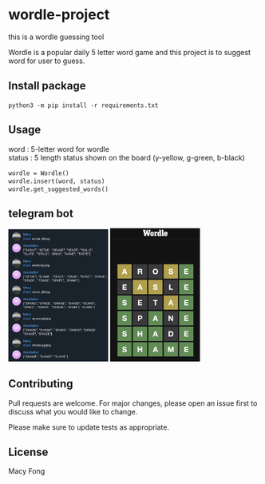 # wordle-project
this is a wordle guessing tool  

Wordle is a popular daily 5 letter word game and this project is to suggest word for user to guess.

## Install package 

```
python3 -m pip install -r requirements.txt
```

## Usage
word : 5-letter word for wordle  
status : 5 length status shown on the board (y-yellow, g-green, b-black)
```
wordle = Wordle()
wordle.insert(word, status)
wordle.get_suggested_words()
```

## telegram bot
<img src="./images/telegram_bot.png" width="200" style="display:'inline-block'" />
<img src="./images/wordle.png" width="180" style="display:'inline-block'" />


## Contributing
Pull requests are welcome. For major changes, please open an issue first to discuss what you would like to change.

Please make sure to update tests as appropriate.

## License
Macy Fong
